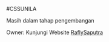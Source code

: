 #CSSUNILA

Masih dalam tahap pengembangan

Owner: Kunjungi Website [RaflySaputra](https://rafly-portofolio.vercel.app/)